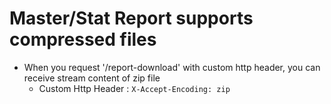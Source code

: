 # Master/Stat Report supports compressed files
* When you request '/report-download' with custom http header, you can receive stream content of zip file
  - Custom Http Header : `X-Accept-Encoding: zip`
